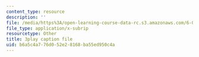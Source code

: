 ```yaml
---
content_type: resource
description: ''
file: /media/https%3A/open-learning-course-data-rc.s3.amazonaws.com/6-02-introduction-to-eecs-ii-digital-communication-systems-fall-2012/b6a5c4a776d052e28168ba55ed950c4a_xa38Q2_pnlQ.vtt
file_type: application/x-subrip
resourcetype: Other
title: 3play caption file
uid: b6a5c4a7-76d0-52e2-8168-ba55ed950c4a
---
```

